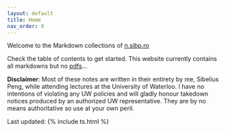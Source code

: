 ```yaml
---
layout: default
title: Home
nav_order: 0
---
```

Welcome to the Markdown collections of [n.sibp.ro](https://n.sibp.ro)

Check the table of contents to get started. This website currently contains all markdowns but no [pdfs](../pdf/)...

**Disclaimer**: Most of these notes are written in their entirety by me, Sibelius Peng, while attending lectures at the University of Waterloo. I have no intentions of violating any UW policies and will gladly honour takedown notices produced by an authorized UW representative. They are by no means authoritative so use at your own peril.

Last updated: {% include ts.html %}
